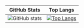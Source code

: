 | GitHub Stats | Top Langs |
|---|---|
| ![GitHub stats](https://github-readme-stats.vercel.app/api?username=boxsnake&show_icons=true&theme=transparent) | [![Top Langs](https://github-readme-stats.vercel.app/api/top-langs/?username=boxsnake&layout=donut-vertical&theme=transparent)](https://github.com/anuraghazra/github-readme-stats) |
